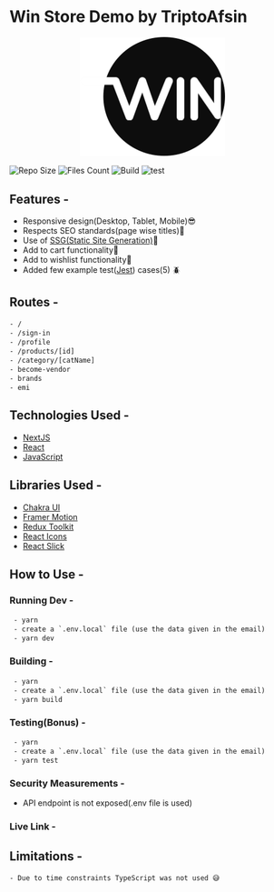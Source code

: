 # Win Store Demo by TriptoAfsin

<p align="center"><img src="./public/favicon.png" width="256px"></img></p>

![Repo Size](https://img.shields.io/github/languages/code-size/TriptoAfsin/win-store-triptex)
![Files Count](https://img.shields.io/github/directory-file-count/TriptoAfsin/win-store-triptex)
![Build](https://img.shields.io/badge/build-passing-green)
![test](https://img.shields.io/badge/test-passing-green)



## Features - 
 - Responsive design(Desktop, Tablet, Mobile)😎
 - Respects SEO standards(page wise titles)🤖
 - Use of [SSG(Static Site Generation)](https://nextjs.org/docs/pages/building-your-application/rendering/static-site-generation)🚀
 - Add to cart functionality🛒
 - Add to wishlist functionality💖
 - Added few example test([Jest](https://jestjs.io/)) cases(5) 🪲
## Routes - 
    - /
    - /sign-in
    - /profile
    - /products/[id]
    - /category/[catName]
    - become-vendor
    - brands
    - emi

## Technologies Used - 
 - [NextJS](https://nextjs.org/)
 - [React](https://react.dev/)
 - [JavaScript](https://developer.mozilla.org/en-US/docs/Web/JavaScript)
## Libraries Used - 
 - [Chakra UI](https://chakra-ui.com/)
 - [Framer Motion](https://www.framer.com/motion/)
 - [Redux Toolkit](https://redux-toolkit.js.org/)
 - [React Icons](https://redux-toolkit.js.org/)
 - [React Slick](https://react-slick.neostack.com/)

## How to Use - 
### Running Dev - 
     - yarn
     - create a `.env.local` file (use the data given in the email)
     - yarn dev
### Building - 
     - yarn
     - create a `.env.local` file (use the data given in the email)
     - yarn build
### Testing(Bonus) - 
     - yarn
     - create a `.env.local` file (use the data given in the email)
     - yarn test
### Security Measurements - 
 - API endpoint is not exposed(.env file is used)

### Live Link - 

## Limitations - 
    - Due to time constraints TypeScript was not used 😅